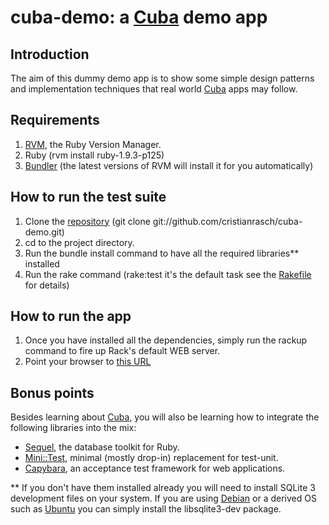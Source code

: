 cuba-demo: a [Cuba](http://cuba.is/) demo app
=============================================

Introduction
------------
The aim of this dummy demo app is to show some simple design patterns and implementation techniques that real world [Cuba](http://cuba.is/) apps may follow.

Requirements
------------
1. [RVM](https://rvm.io//), the Ruby Version Manager.
2. Ruby (rvm install ruby-1.9.3-p125)
3. [Bundler](http://gembundler.com/) (the latest versions of RVM will install it for you automatically)

How to run the test suite
-------------------------
1. Clone the [repository](git://github.com/cristianrasch/cuba-demo.git) (git clone git://github.com/cristianrasch/cuba-demo.git)
2. cd to the project directory.
3. Run the bundle install command to have all the required libraries** installed
4. Run the rake command (rake:test it's the default task see the [Rakefile](https://github.com/cristianrasch/cuba-demo/blob/master/Rakefile) for details)

How to run the app
------------------
1. Once you have installed all the dependencies, simply run the rackup command to fire up Rack's default WEB server.
2. Point your browser to [this URL](http://localhost:9292/)

Bonus points
------------
Besides learning about [Cuba](http://cuba.is/), you will also be learning how to integrate the following libraries into the mix:

* [Sequel](http://sequel.rubyforge.org/), the database toolkit for Ruby.
* [Mini::Test](http://www.ruby-doc.org/stdlib-1.9.3/libdoc/minitest/unit/rdoc/MiniTest.html), minimal (mostly drop-in) replacement for test-unit.
* [Capybara](https://github.com/jnicklas/capybara), an acceptance test framework for web applications.

** If you don't have them installed already you will need to install SQLite 3 development files on your system. If you are using [Debian](http://www.debian.org/) or a derived OS such as [Ubuntu](http://www.ubuntu.com) you can simply install the libsqlite3-dev package.
